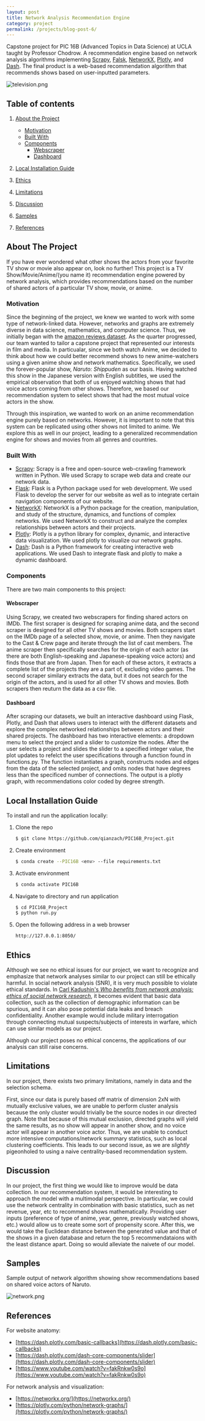 ```yaml
---
layout: post
title: Network Analysis Recommendation Engine
category: project
permalink: /projects/blog-post-6/
---
```


Capstone project for PIC 16B (Advanced Topics in Data Science) at UCLA taught by Professor Chodrow. A recommendation engine based on network analysis algorithms implementing [Scrapy](https://scrapy.org/), [Falsk](https://flask.palletsprojects.com/en/2.1.x/), [NetworkX](https://networkx.org/), [Plotly](https://plotly.com/), and [Dash](https://plotly.com/dash/). The final product is a web-based recommendation algorithm that recommends shows based on user-inputted parameters.


![television.png](/projects/assets/images/television.png)

## Table of contents
1. [About the Project](#About-the-project)
    - [Motivation](#Motivation)
    - [Built With](#Built-With)
    - [Components](#Components)
        - [Webscraper](#Webscraper)
        - [Dashboard](#Dashboard)

   
2. [Local Installation Guide](#Local-Installation-Guide)
3. [Ethics](#Ethics)
4. [Limitations](#Limitations)
5. [Discussion](#Discussion)
6. [Samples](#Samples)
7. [References](#References)

<!-- ABOUT THE PROJECT -->
## About The Project <a name="About-the-project"></a>
If you have ever wondered what other shows the actors from your favorite TV show or movie also appear on, look no further!
This project is a TV Show/Movie/Anime/(you name it) recommendation engine powered by network analysis, which provides recommendations based on the number of shared actors of a particular TV show, movie, or anime.

### Motivation <a name="Motivation"></a>
Since the beginning of the project, we knew we wanted to work with some type of network-linked data. However, networks and graphs are extremely diverse in data science, mathematics, and computer science. Thus, we initially began with the [amazon reviews dataset](https://www.cs.cornell.edu/~arb/data/amazon-reviews/). As the quarter progressed, our team wanted to tailor a capstone project that represented our interests in film and media. In particualar, since we both watch Anime, we decided to think about how we could better recommend shows to new anime-watchers using a given anime show and network mathematics. Specifically, we used the forever-popular show, *Naruto: Shippuden* as our basis. Having watched this show in the Japanese version with English subtitles, we used the empirical observation that both of us enjoyed watching shows that had voice actors coming from other shows. Therefore, we based our recommendation system to select shows that had the most mutual voice actors in the show.

Through this inspiration, we wanted to work on an anime recommendation engine purely based on networks. However, it is important to note that this system can be replicated using other shows not limited to anime. We explore this as well in our project, leading to a generalized recommendation engine for shows and movies from all genres and countries.


### Built With <a name="Built-With"></a>
* [Scrapy](https://scrapy.org/):
Scrapy is a free and open-source web-crawling framework written in Python. We used Scrapy to scrape web data and create our network data. 
* [Flask](https://flask.palletsprojects.com/en/2.0.x/):
Flask is a Python package used for web development. We used Flask to develop the server for our website as well as to integrate certain navigation components of our website.
* [NetworkX](https://networkx.org/):
NetworkX is a Python package for the creation, manipulation, and study of the structure, dynamics, and functions of complex networks. We used NetworkX to construct and analyze the complex relationships between actors and their projects.
* [Plotly](https://plotly.com/):
Plotly is a python library for complex, dynamic, and interactive data visualization. We used plotly to visualize our network graphs. 
* [Dash](https://plotly.com/dash/):
Dash is a Python framework for creating interactive web applications. We used Dash to integrate flask and plotly to make a dynamic dashboard. 

### Components <a name="Components"></a>
There are two main components to this project:

#### Webscraper <a name="Webscraper"></a>
Using Scrapy, we created two webscrapers for finding shared actors on IMDb. The first scraper is designed for scraping anime data, and the second scraper is designed for all other TV shows and movies. Both scrapers start on the IMDb page of a selected show, movie, or anime. Then they navigate to the Cast & Crew page and iterate through the list of cast members. The anime scraper then specifically searches for the origin of each actor (as there are both English-speaking and Japanese-speaking voice actors) and finds those that are from Japan. Then for each of these actors, it extracts a complete list of the projects they are a part of, excluding video games. The second scraper similary extracts the data, but it does not search for the origin of the actors, and is used for all other TV shows and movies. Both scrapers then reuturn the data as a csv file.

#### Dashboard <a name="Dashboard"></a>
After scraping our datasets, we built an interactive dashboard using Flask, Plotly, and Dash that allows users to interact with the different datasets and explore the complex networked relationships between actors and their shared projects. The dashboard has two interactive elements: a dropdown menu to select the project and a slider to customize the nodes. After the user selects a project and slides the slider to a specified integer value, the plot updates to refelct the user specifications through a function found in functions.py. The function instantiates a graph, constructs nodes and edges from the data of the selected project, and omits nodes that have degrees less than the specificed number of connections. The output is a plotly graph, with recommendations color coded by degree strength. 

<!-- INSTALLATION GUIDE -->
## Local Installation Guide <a name="Local-Installation-Guide"></a>
To install and run the application locally: 
1. Clone the repo
   ```sh
   $ git clone https://github.com/qianzach/PIC16B_Project.git
   ```
2. Create environment
   ```sh
   $ conda create --PIC16B <env> --file requirements.txt
   ```
3. Activate environment
   ```sh
   $ conda activate PIC16B
   ```
4. Navigate to directory and run application
   ```sh
   $ cd PIC16B_Project
   $ python run.py
   ```
5. Open the following address in a web browser
   ```sh
   http://127.0.0.1:8050/
   ```



<!-- ETHICS -->
## Ethics <a name="Ethics"></a>
Although we see no ethical issues for our project, we want to recognize and emphasize that network analyses similar to our project can still be ethically harmful. In social network analysis (SNR), it is very much possible to violate ethical standards. In [Carl Kadushin's *Who benefits from network analysis: ethics of social network research*](https://doi.org/10.1016/j.socnet.2005.01.005), it becomes evident that basic data collection, such as the collection of demographic information can be spurious, and it can also pose potential data leaks and breach confidentiality. Another example would include military interrogation through connecting mutual suspects/subjects of interests in warfare, which can use similar models as our project.

Although our project poses no ethical concerns, the applications of our analysis can still raise concerns.

<!-- LIMITATIONS -->
## Limitations <a name="Limitations"></a>
In our project, there exists two primary limitations, namely in data and the selection schema.

First, since our data is purely based off matrix of dimension 2xN with mutually exclusive values, we are unable to perform cluster analysis because the only cluster would trivially be the source nodes in our directed graph. Note that because of this mutual exclusion, directed graphs will yield the same results, as no show will appear in another show, and no voice actor will appear in another voice actor. Thus, we are unable to conduct more intensive computations/network summary statistics, such as local clustering coefficients. This leads to our second issue, as we are *slightly* pigeonholed to using a naive centrality-based recommendation system. 

<!-- DISCUSSION -->
## Discussion <a name="Discussion"></a>
In our project, the first thing we would like to improve would be data collection. In our recommendation system, it would be interesting to approach the model with a multimodal perspective. In particular, we could use the network centrality in combination with basic statistics, such as net revenue, year, etc to recommend shows mathematically. Providing user inputs (preference of type of anime, year, genre, previously watched shows, etc.) would allow us to create some sort of propensity score. After this, we would take the Euclidean distance between the generated value and that of the shows in a given database and return the top 5 recommendataions with the least distance apart. Doing so would alleviate the naivete of our model. 

<!-- SAMPLES -->
## Samples <a name="Samples"></a>

Sample output of network algorithm showing show recommendations based on shared voice actors of Naruto. 

![network.png](/projects/assets/images/network.png)


<!-- REFERENCES -->
## References <a name="References"></a>
For website anatomy: 

- [https://dash.plotly.com/basic-callbacks](https://dash.plotly.com/basic-callbacks)
- [https://dash.plotly.com/dash-core-components/slider](https://dash.plotly.com/dash-core-components/slider)
- [https://www.youtube.com/watch?v=fakRnkw0s9o](https://www.youtube.com/watch?v=fakRnkw0s9o)

For network analysis and visualization:

- [https://networkx.org/](https://networkx.org/)
- [https://plotly.com/python/network-graphs/](https://plotly.com/python/network-graphs/)